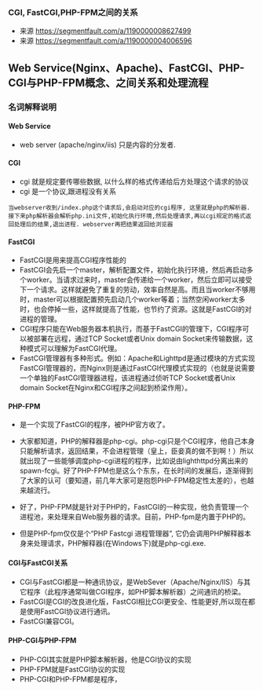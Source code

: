 ### CGI, FastCGI,PHP-FPM之间的关系
* 来源 https://segmentfault.com/a/1190000008627499
* 来源 https://segmentfault.com/a/1190000004006596
## Web Service(Nginx、Apache)、FastCGI、PHP-CGI与PHP-FPM概念、之间关系和处理流程

### 名词解释说明

#### Web Service 
* web server (apache/nginx/iis) 只是内容的分发者.
    
#### CGI
* cgi 就是规定要传哪些数据, 以什么样的格式传递给后方处理这个请求的协议
* cgi 是一个协议,跟进程没有关系
```
当webserver收到/index.php这个请求后,会启动对应的cgi程序, 这里就是php的解析器.接下来php解析器会解析php.ini文件,初始化执行环境,然后处理请求,再以cgi规定的格式返回处理后的结果,退出进程. webserver再把结果返回给浏览器
```

#### FastCGI
* FastCGI是用来提高CGI程序性能的
* FastCGI会先启一个master，解析配置文件，初始化执行环境，然后再启动多个worker。当请求过来时，master会传递给一个worker，然后立即可以接受下一个请求。这样就避免了重复的劳动，效率自然是高。而且当worker不够用时，master可以根据配置预先启动几个worker等着；当然空闲worker太多时，也会停掉一些，这样就提高了性能，也节约了资源。这就是FastCGI的对进程的管理。
* CGI程序只能在Web服务器本机执行，而基于FastCGI的管理下，CGI程序可以被部署在远程，通过TCP Socket或者Unix domain Socket来传输数据，这种模式可以理解为FastCGI代理。
 * FastCGI管理器有多种形式。例如：Apache和Lighttpd是通过模块的方式实现FastCGI管理器的，而Nginx则是通过FastCGI代理模式实现的（也就是说需要一个单独的FastCGI管理器进程，该进程通过侦听TCP Socket或者Unix domain Socket在Nginx和CGI程序之间起到桥梁作用）。
   



#### PHP-FPM
* 是一个实现了FastCGI的程序，被PHP官方收了。
* 大家都知道，PHP的解释器是php-cgi。php-cgi只是个CGI程序，他自己本身只能解析请求，返回结果，不会进程管理（皇上，臣妾真的做不到啊！）所以就出现了一些能够调度php-cgi进程的程序，比如说由lighthttpd分离出来的spawn-fcgi。好了PHP-FPM也是这么个东东，在长时间的发展后，逐渐得到了大家的认可（要知道，前几年大家可是抱怨PHP-FPM稳定性太差的），也越来越流行。
  
* 好了，PHP-FPM就是针对于PHP的，FastCGI的一种实现，他负责管理一个进程池，来处理来自Web服务器的请求。目前，PHP-fpm是内置于PHP的。
* 但是PHP-fpm仅仅是个“PHP Fastcgi 进程管理器”, 它仍会调用PHP解释器本身来处理请求，PHP解释器(在Windows下)就是php-cgi.exe.



#### CGI与FastCGI关系
* CGI与FastCGI都是一种通讯协议，是WebSever（Apache/Nginx/IIS）与其它程序（此程序通常叫做CGI程序，如PHP脚本解析器）之间通讯的桥梁。
* FastCGI是CGI的改良进化版，FastCGI相比CGI更安全、性能更好,所以现在都是使用FastCGI协议进行通讯。
* FastCGI兼容CGI。
#### PHP-CGI与PHP-FPM
* PHP-CGI其实就是PHP脚本解析器，他是CGI协议的实现
* PHP-FPM就是FastCGI协议的实现
* PHP-CGI和PHP-FPM都是程序，